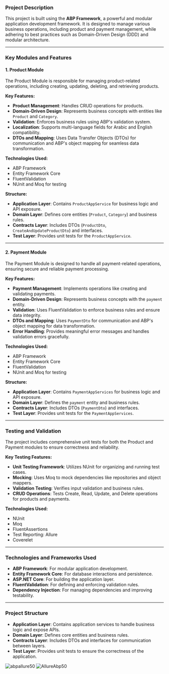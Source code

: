 
### Project Description

This project is built using the **ABP Framework**, a powerful and modular application development framework. It is designed to manage various business operations, including product and payment management, while adhering to best practices such as Domain-Driven Design (DDD) and modular architecture.

---

### Key Modules and Features

#### **1. Product Module**
The Product Module is responsible for managing product-related operations, including creating, updating, deleting, and retrieving products.

**Key Features:**
- **Product Management**: Handles CRUD operations for products.
- **Domain-Driven Design**: Represents business concepts with entities like `Product` and `Category`.
- **Validation**: Enforces business rules using ABP's validation system.
- **Localization**: Supports multi-language fields for Arabic and English compatibility.
- **DTOs and Mapping**: Uses Data Transfer Objects (DTOs) for communication and ABP's object mapping for seamless data transformation.

**Technologies Used:**
- ABP Framework
- Entity Framework Core
- FluentValidation
- NUnit and Moq for testing

**Structure:**
- **Application Layer**: Contains `ProductAppService` for business logic and API exposure.
- **Domain Layer**: Defines core entities (`Product`, `Category`) and business rules.
- **Contracts Layer**: Includes DTOs (`ProductDto`, `CreateAndUpdateProductDto`) and interfaces.
- **Test Layer**: Provides unit tests for the `ProductAppService`.

---

#### **2. Payment Module**
The Payment Module is designed to handle all payment-related operations, ensuring secure and reliable payment processing.

**Key Features:**
- **Payment Management**: Implements operations like creating and validating payments.
- **Domain-Driven Design**: Represents business concepts with the `payment` entity.
- **Validation**: Uses FluentValidation to enforce business rules and ensure data integrity.
- **DTOs and Mapping**: Uses `PaymentDto` for communication and ABP's object mapping for data transformation.
- **Error Handling**: Provides meaningful error messages and handles validation errors gracefully.

**Technologies Used:**
- ABP Framework
- Entity Framework Core
- FluentValidation
- NUnit and Moq for testing

**Structure:**
- **Application Layer**: Contains `PaymentAppServices` for business logic and API exposure.
- **Domain Layer**: Defines the `payment` entity and business rules.
- **Contracts Layer**: Includes DTOs (`PaymentDto`) and interfaces.
- **Test Layer**: Provides unit tests for the `PaymentAppServices`.

---

### Testing and Validation

The project includes comprehensive unit tests for both the Product and Payment modules to ensure correctness and reliability.

**Key Testing Features:**
- **Unit Testing Framework**: Utilizes NUnit for organizing and running test cases.
- **Mocking**: Uses Moq to mock dependencies like repositories and object mappers.
- **Validation Testing**: Verifies input validation and business rules.
- **CRUD Operations**: Tests Create, Read, Update, and Delete operations for products and payments.

**Technologies Used:**
- NUnit
- Moq
- FluentAssertions
-  Test Reporting: Allure
-  Coverelet

---

### Technologies and Frameworks Used

- **ABP Framework**: For modular application development.
- **Entity Framework Core**: For database interactions and persistence.
- **ASP.NET Core**: For building the application layer.
- **FluentValidation**: For defining and enforcing validation rules.
- **Dependency Injection**: For managing dependencies and improving testability.

---

### Project Structure

- **Application Layer**: Contains application services to handle business logic and expose APIs.
- **Domain Layer**: Defines core entities and business rules.
- **Contracts Layer**: Includes DTOs and interfaces for communication between layers.
- **Test Layer**: Provides unit tests to ensure the correctness of the application.




![abpallure50](https://github.com/user-attachments/assets/191116cc-d85f-4e4f-b682-c3201ede63ee)
![AllureAbp50](https://github.com/user-attachments/assets/c6e7775b-216d-4c2b-bb03-7cc63cdbdba8)

